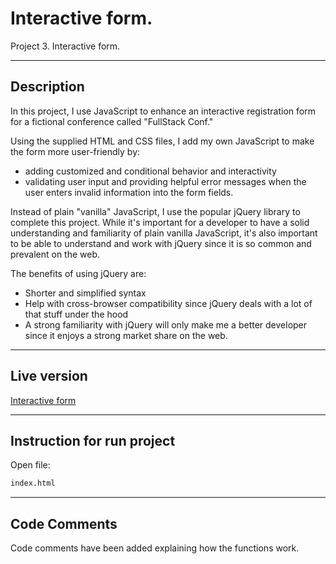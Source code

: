 # Interactive form.
Project 3. Interactive form.

----
## Description
In this project, I use JavaScript to enhance an interactive registration form for a fictional conference called "FullStack Conf."

Using the supplied HTML and CSS files, I add my own JavaScript to make the form more user-friendly by:
  * adding customized and conditional behavior and interactivity
  * validating user input and providing helpful error messages when the user enters invalid information into the form fields.

Instead of plain "vanilla" JavaScript, I use the popular jQuery library to complete this project. While it's important for a developer to have a solid understanding and familiarity of plain vanilla JavaScript, it's also important to be able to understand and work with jQuery since it is so common and prevalent on the web.

The benefits of using jQuery are:
  * Shorter and simplified syntax
  * Help with cross-browser compatibility since jQuery deals with a lot of that stuff under the hood 
  * A strong familiarity with jQuery will only make me a better developer since it enjoys a strong market share on the web.

----
## Live version
[Interactive form](https://serdyuchenko.com/interactive-form/)

----
## Instruction for run project
Open file:
```sh
index.html
```

----
## Code Comments
Code comments have been added explaining how the functions work.
